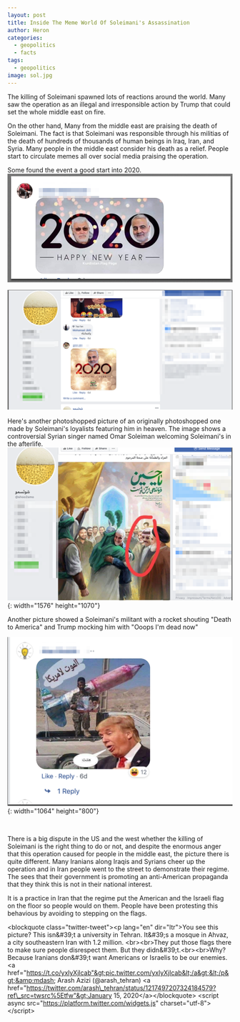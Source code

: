 ```yaml
---
layout: post
title: Inside The Meme World Of Soleimani's Assassination
author: Heron
categories:
  - geopolitics
  - facts
tags:
  - geopolitics
image: sol.jpg
---
```


The killing of Soleimani spawned lots of reactions around the world. Many saw the operation as an illegal and irresponsible action by Trump that could set the whole middle east on fire.

On the other hand, Many from the middle east are praising the death of Soleimani. The fact is that Soleimani was responsible through his militias of the death of hundreds of thousands of human beings in Iraq, Iran, and Syria. Many people in the middle east consider his death as a relief. People start to circulate memes all over social media praising the operation.

Some found the event a good start into 2020.<br>![](/uploads/screenshot-2020-01-10-at-01-14-31.png)

![](/uploads/screenshot-2020-01-10-at-01-16-33.png)

Here's another photoshopped picture of an originally photoshopped one made by Soleimani's loyalists featuring him in heaven. The image shows a controversial Syrian singer named Omar Soleiman welcoming Soleimani's in the afterlife.<br>![](/uploads/screenshot-2020-01-10-at-01-11-17.png){: width="1576" height="1070"}

Another picture showed a Soleimani's militant with a rocket shouting "Death to America" and Trump mocking him with "Ooops I'm dead now"

![](/uploads/screenshot-2020-01-10-at-01-31-42.png){: width="1064" height="800"}

&nbsp;

There is a big dispute in the US and the west whether the killing of Soleimani is the right thing to do or not, and despite the enormous anger that this operation caused for people in the middle east, the picture there is quite different. Many Iranians along Iraqis and Syrians cheer up the operation and in Iran people went to the street to demonstrate their regime. The sees that their government is promoting an anti-American propaganda that they think this is not in their national interest.

It is a practice in Iran that the regime put the American and the Israeli flag on the floor so people would on them. People have been protesting this behavious by avoiding to stepping on the flags.

&lt;blockquote class="twitter-tweet"&gt;&lt;p lang="en" dir="ltr"&gt;You see this picture? This isn&\#39;t a university in Tehran. It&\#39;s a mosque in Ahvaz, a city southeastern Iran with 1.2 million. &lt;br&gt;&lt;br&gt;They put those flags there to make sure people disrespect them. But they didn&\#39;t.&lt;br&gt;&lt;br&gt;Why?Because Iranians don&\#39;t want Americans or Israelis to be our enemies. &lt;a href="https://t.co/yxlyXjlcab"&gt;pic.twitter.com/yxlyXjlcab&lt;/a&gt;&lt;/p&gt;&amp;mdash; Arash Azizi (@arash\_tehran) &lt;a href="https://twitter.com/arash\_tehran/status/1217497207324184579?ref\_src=twsrc%5Etfw"&gt;January 15, 2020&lt;/a&gt;&lt;/blockquote&gt; &lt;script async src="https://platform.twitter.com/widgets.js" charset="utf-8"&gt;&lt;/script&gt;

&nbsp;

&nbsp;
